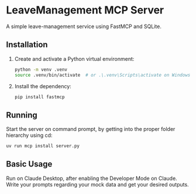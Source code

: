 # LeaveManagement MCP Server

A simple leave-management service using FastMCP and SQLite.

## Installation

1. Create and activate a Python virtual environment:

   ```bash
   python -m venv .venv
   source .venv/bin/activate  # or .\.venv\Scripts\activate on Windows
   ```
2. Install the dependency:

   ```bash
   pip install fastmcp
   ```

## Running

Start the server on command prompt, by getting into the proper folder hierarchy using cd:

```bash
uv run mcp install server.py
```

## Basic Usage

Run on Claude Desktop, after enabling the Developer Mode on Claude. Write your prompts regarding your mock data and get your desired outputs.


